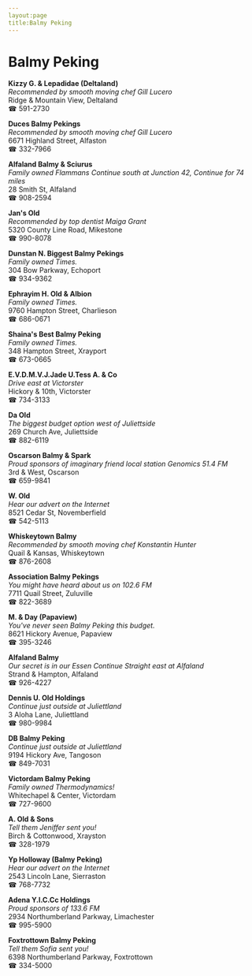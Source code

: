 ```yaml
---
layout:page
title:Balmy Peking
---
```

# Balmy Peking

**Kizzy G. & Lepadidae (Deltaland)**  
_Recommended by smooth moving chef Gill Lucero_  
Ridge & Mountain View, Deltaland  
☎ 591-2730



**Duces Balmy Pekings**  
_Recommended by smooth moving chef Gill Lucero_  
6671 Highland Street, Alfaston  
☎ 332-7966



**Alfaland Balmy & Sciurus**  
_Family owned Flammans 
Continue south at Junction 42, Continue for 74 miles_  
28 Smith St, Alfaland  
☎ 908-2594



**Jan's Old**  
_Recommended by top dentist Maiga Grant_  
5320 County Line Road, Mikestone  
☎ 990-8078



**Dunstan N. Biggest Balmy Pekings**  
_Family owned Times._  
304 Bow Parkway, Echoport  
☎ 934-9362



**Ephrayim H. Old & Albion**  
_Family owned Times._  
9760 Hampton Street, Charlieson  
☎ 686-0671



**Shaina's Best Balmy Peking**  
_Family owned Times._  
348 Hampton Street, Xrayport  
☎ 673-0665



**E.V.D.M.V.J.Jade U.Tess A. & Co**  
_Drive east at Victorster_  
Hickory & 10th, Victorster  
☎ 734-3133



**Da Old**  
_The biggest budget option west of Juliettside_  
269 Church Ave, Juliettside  
☎ 882-6119



**Oscarson Balmy & Spark**  
_Proud sponsors of imaginary friend local station Genomics 51.4 FM_  
3rd & West, Oscarson  
☎ 659-9841



**W. Old**  
_Hear our advert on the Internet_  
8521 Cedar St, Novemberfield  
☎ 542-5113



**Whiskeytown Balmy**  
_Recommended by smooth moving chef Konstantin Hunter_  
Quail & Kansas, Whiskeytown  
☎ 876-2608



**Association Balmy Pekings**  
_You might have heard about us on 102.6 FM_  
7711 Quail Street, Zuluville  
☎ 822-3689



**M. & Day (Papaview)**  
_You've never seen Balmy Peking this budget._  
8621 Hickory Avenue, Papaview  
☎ 395-3246



**Alfaland Balmy**  
_Our secret is in our Essen 
Continue Straight east at Alfaland_  
Strand & Hampton, Alfaland  
☎ 926-4227



**Dennis U. Old Holdings**  
_Continue just outside at Juliettland_  
3 Aloha Lane, Juliettland  
☎ 980-9984



**DB Balmy Peking**  
_Continue just outside at Juliettland_  
9194 Hickory Ave, Tangoson  
☎ 849-7031



**Victordam Balmy Peking**  
_Family owned Thermodynamics!_  
Whitechapel & Center, Victordam  
☎ 727-9600



**A. Old & Sons**  
_Tell them Jeniffer sent you!_  
Birch & Cottonwood, Xrayston  
☎ 328-1979



**Yp Holloway (Balmy Peking)**  
_Hear our advert on the Internet_  
2543 Lincoln Lane, Sierraston  
☎ 768-7732



**Adena Y.I.C.Cc Holdings**  
_Proud sponsors of 133.6 FM_  
2934 Northumberland Parkway, Limachester  
☎ 995-5900



**Foxtrottown Balmy Peking**  
_Tell them Sofia sent you!_  
6398 Northumberland Parkway, Foxtrottown  
☎ 334-5000



